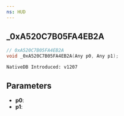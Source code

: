 ```yaml
---
ns: HUD
---
```

## _0xA520C7B05FA4EB2A

```c
// 0xA520C7B05FA4EB2A
void _0xA520C7B05FA4EB2A(Any p0, Any p1);
```

```
NativeDB Introduced: v1207
```

## Parameters
* **p0**:
* **p1**:
